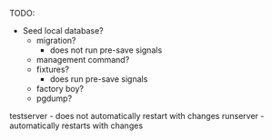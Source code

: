 TODO:

* Seed local database?
  *   migration?
      * does not run pre-save signals
  *   management command?
  *   fixtures?
      * does run pre-save signals
  *   factory boy?
  *   pgdump?

testserver - does not automatically restart with changes
runserver - automatically restarts with changes

